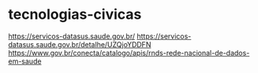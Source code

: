 # tecnologias-civicas


https://servicos-datasus.saude.gov.br/
https://servicos-datasus.saude.gov.br/detalhe/UZQjoYDDFN
https://www.gov.br/conecta/catalogo/apis/rnds-rede-nacional-de-dados-em-saude
